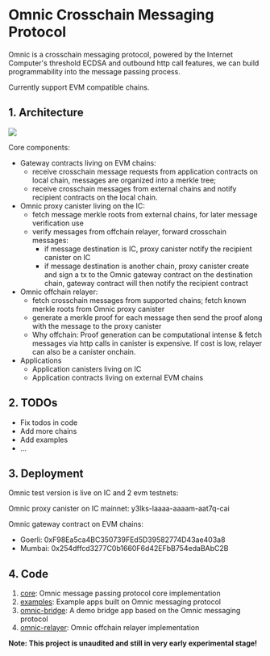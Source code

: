 # Omnic Crosschain Messaging Protocol

Omnic is a crosschain messaging protocol, powered by the Internet Computer's threshold ECDSA and outbound http call features, we can build programmability into the message passing process.

Currently support EVM compatible chains.

## 1. Architecture

![](./pics/arch.jpg)

Core components:

* Gateway contracts living on EVM chains:
  *  receive crosschain message requests from application contracts on local chain, messages are organized into a merkle tree; 
  * receive crosschain messages from external chains and notify recipient contracts on the local chain.
* Omnic proxy canister living on the IC:
  * fetch message merkle roots from external chains, for later message verification use
  * verify messages from offchain relayer, forward crosschain messages:
    * if message destination is IC, proxy canister notify the recipient canister on IC
    * if message destination is another chain, proxy canister create and sign a tx to the Omnic gateway contract on the destination chain, gateway contract will then notify the recipient contract
* Omnic offchain relayer:
  * fetch crosschain messages from supported chains; fetch known merkle roots from Omnic proxy canister
  * generate a merkle proof for each message then send the proof along with the message to the proxy canister
  * Why offchain: Proof generation can be computational intense & fetch messages via http calls in canister is expensive. If cost is low, relayer can also be a canister onchain.
* Applications
  * Application canisters living on IC
  * Application contracts living on external EVM chains



## 2. TODOs

* Fix todos in code
* Add more chains
* Add examples
* ...



## 3. Deployment

Omnic test version is live on IC and 2 evm testnets:

Omnic proxy canister on IC mainnet: y3lks-laaaa-aaaam-aat7q-cai

Omnic gateway contract on EVM chains:

* Goerli: 0xF98Ea5ca4BC350739FEd5D39582774D43ae403a8
* Mumbai: 0x254dffcd3277C0b1660F6d42EFbB754edaBAbC2B



## 4. Code 

1. [core](./core): Omnic message passing protocol core implementation
2. [examples](./examples): Example apps built on Omnic messaging protocol
3. [omnic-bridge](https://github.com/rocklabs-io/omnic-bridge): A demo bridge app based on the Omnic messaging protocol
4. [omnic-relayer](https://github.com/rocklabs-io/omnic-relayer): Omnic offchain relayer implementation



**Note: This project is unaudited and still in very early experimental stage!**
